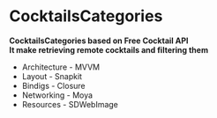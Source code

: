 # CocktailsCategories
**CocktailsCategories based on Free Cocktail API**
<br />
**It make retrieving remote cocktails and filtering them**
<br />
* Architecture - MVVM
* Layout - Snapkit
* Bindigs - Closure
* Networking - Moya
* Resources - SDWebImage

